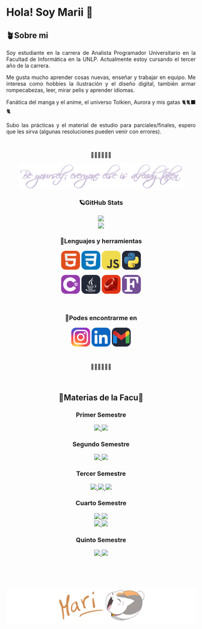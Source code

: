<h1>Hola! Soy Marii 🌱</h1>

<!-- <p align="center">
  <img align="center" src="https://github.com/Marimari2342/Marimari2342/blob/main/mariii.png" alt="mari"/>
</p> -->

<h2>🪴Sobre mi</h2>
<p align="justify" >Soy estudiante en la carrera de Analista Programador Universitario en la Facultad de Informática en la UNLP. Actualmente estoy cursando el tercer año de la carrera.</p>
<p align="justify" >Me gusta mucho aprender cosas nuevas, enseñar y trabajar en equipo. Me interesa como hobbies la ilustración y el diseño digital, también armar rompecabezas, leer, mirar pelis y aprender idiomas.</p>
<p align="justify" >Fanática del manga y el anime, el universo Tolkien, Aurora y mis gatas 🐈🐈‍⬛🐈</p>
<p align="justify" >Subo las prácticas y el material de estudio para parciales/finales, espero que les sirva (algunas resoluciones pueden venir con errores).</p>
<br>

<p align="center">🔵🔵🔵🔵🔵🔵</p>

<p align="center">
  <img align="center" src="https://github.com/Marimari2342/Marimari2342.github.io/blob/main/imagenes/oscarW.png" alt="oscwilde" height="70"/>
</p>

<div align="center">
<h3 align="center">🪐GitHub Stats</h3>
<img align="center" src="https://github-readme-streak-stats.herokuapp.com/?user=Marimari2342&theme=tokyonight&hide_border=true&bg_color=000000" width="350px"><br>
<img align="center" src="https://github-readme-stats.vercel.app/api/top-langs/?username=Marimari2342&theme=tokyonight&hide_border=true&layout=compact&include_all_commits=true" width="350px">
</div>

<div align="center">
<h3>🍄Lenguajes y herramientas</h3>
<p align="center">
  <img align="center" src="https://github.com/tandpfun/skill-icons/blob/main/icons/HTML.svg" alt="html" height="50" width="50" />
  <img align="center" src="https://github.com/tandpfun/skill-icons/blob/main/icons/CSS.svg" alt="css" height="50" width="50" />
  <img align="center" src="https://github.com/tandpfun/skill-icons/blob/main/icons/JavaScript.svg" alt="javascript" height="50" width="50" />
  <img align="center" src="https://github.com/tandpfun/skill-icons/blob/main/icons/Python-Dark.svg" alt="python" height="50" width="50" />
</p>
<p align="center">
  <img align="center" src="https://github.com/tandpfun/skill-icons/blob/main/icons/CS.svg" alt="c#" height="50" width="50" />
  <img align="center" src="https://github.com/tandpfun/skill-icons/blob/main/icons/Java-Dark.svg" alt="java" height="50" width="50" />
  <img align="center" src="https://github.com/tandpfun/skill-icons/blob/main/icons/Ruby.svg" alt="ruby" height="50" width="50" />
  <img align="center" src="https://github.com/tandpfun/skill-icons/blob/main/icons/Fortran.svg" alt="fortran" height="50" width="50" />
</p><br>
</div>

<!--<div align="center">
<h3>🍒Otros intereses y habilidades</h3>

<p align="center">
  <img align="center" src="https://github.com/Marimari2342/Marimari2342.github.io/blob/main/imagenes/clip.png" alt="clip" height="50" width="50" />
  <img align="center" src="https://github.com/tandpfun/skill-icons/blob/main/icons/Photoshop.svg" alt="photoshop" height="50" width="50" />
  <img align="center" src="https://github.com/tandpfun/skill-icons/blob/main/icons/Illustrator.svg" alt="illust" height="50" width="50" />
  <img align="center" src="https://github.com/Marimari2342/Marimari2342.github.io/blob/main/imagenes/indesign.png" alt="indesign" height="50" width="50" />
  <img align="center" src="https://github.com/Marimari2342/Marimari2342.github.io/blob/main/imagenes/excel.png" alt="excel" height="50" width="50" />
</p><br>
</div>-->

<div align="center">
<h3>🌵Podes encontrarme en</h3>

<p align="center">
  <a href="https://www.instagram.com/marianroj" target="blank"><img align="center" src="https://github.com/tandpfun/skill-icons/blob/main/icons/Instagram.svg" alt="mariinsta" height="50" width="50" /></a>
  <a href="https://www.linkedin.com/in/marianroj/" target="blank"><img align="center" src="https://github.com/tandpfun/skill-icons/blob/main/icons/LinkedIn.svg" alt="mariin" height="50" width="50"/></a>
  <a href="mailto:marianroj.2342@gmail.com" target="blank"><img align="center" src="https://github.com/tandpfun/skill-icons/blob/main/icons/Gmail-Dark.svg" alt="mariemail" height="50" width="50"/></a>  
</p>
</div>

<br>
<p align="center">🔵🔵🔵🔵🔵🔵</p>
<br>

<h2 align="center">🌸Materias de la Facu🍏</h2>
<div align="center">
<h3>Primer Semestre</h3>
<a href="https://github.com/Marimari2342/CADP">
      <img height="110px" src="https://github-readme-stats.vercel.app/api/pin/?username=Marimari2342&repo=CADP&theme=tokyonight&bg_color=000000"/>
    </a> 
<a href="https://github.com/Marimari2342/Organizacion-de-Computadoras">
      <img height="110px" src="https://github-readme-stats.vercel.app/api/pin/?username=Marimari2342&repo=Organizacion-de-Computadoras&theme=tokyonight&bg_color=000000"/>
    </a> 

<h3>Segundo Semestre</h3>
    <a href="https://github.com/Marimari2342/Arquitectura-de-Computadoras">
      <img height="110px" src="https://github-readme-stats.vercel.app/api/pin/?username=Marimari2342&repo=Arquitectura-de-Computadoras&theme=tokyonight&bg_color=000000"/>
    </a> 
    <a href="https://github.com/Marimari2342/Taller-de-Programacion">
      <img height="110px" src="https://github-readme-stats.vercel.app/api/pin/?username=Marimari2342&repo=Taller-de-Programacion&theme=tokyonight&bg_color=000000"/>
    </a>  

<h3>Tercer Semestre</h3>
    <a href="https://github.com/Marimari2342/AyED">
      <img height="110px" src="https://github-readme-stats.vercel.app/api/pin/?username=Marimari2342&repo=AyED&theme=tokyonight&bg_color=000000"/>
    </a> 
    <a href="https://github.com/Marimari2342/FOD">
      <img height="110px" src="https://github-readme-stats.vercel.app/api/pin/?username=Marimari2342&repo=FOD&theme=tokyonight&bg_color=000000"/>
    </a> 
    <a href="https://github.com/Marimari2342/Seminario.NET">
      <img height="110px"src="https://github-readme-stats.vercel.app/api/pin/?username=Marimari2342&repo=Seminario.NET&theme=tokyonight&bg_color=000000"/>
    </a> 

<h3>Cuarto Semestre</h3>
    <a href="https://github.com/Marimari2342/DBD">
      <img height="110px" src="https://github-readme-stats.vercel.app/api/pin/?username=Marimari2342&repo=DBD&theme=tokyonight&bg_color=000000"/>
    </a> 
    <a href="https://github.com/Marimari2342/ING1">
      <img height="110px" src="https://github-readme-stats.vercel.app/api/pin/?username=Marimari2342&repo=ING1&theme=tokyonight&bg_color=000000"/>
    </a> <br>
    <a href="https://github.com/Marimari2342/ISO">
      <img height="110px" src="https://github-readme-stats.vercel.app/api/pin/?username=Marimari2342&repo=ISO&theme=tokyonight&bg_color=000000"/>
    </a> 
    <a href="https://github.com/Marimari2342/OO1">
      <img height="110px" src="https://github-readme-stats.vercel.app/api/pin/?username=Marimari2342&repo=OO1&theme=tokyonight&bg_color=000000"/>
    </a> 

<h3> Quinto Semestre</h3>
    <a href="https://github.com/Marimari2342/ING2">
      <img height="110px" src="https://github-readme-stats.vercel.app/api/pin/?username=Marimari2342&repo=ING2&theme=tokyonight&bg_color=000000"/>
    </a> 
    <a href="https://github.com/Marimari2342/Mate3">
      <img height="110px" src="https://github-readme-stats.vercel.app/api/pin/?username=Marimari2342&repo=Mate3&theme=tokyonight&bg_color=000000"/>
    </a> 
</div>
<br>
<br>
<br>
<br>

<p><img align="center" src="https://github.com/Marimari2342/Marimari2342/blob/main/firmagith.png" alt="marigit"/></p>


